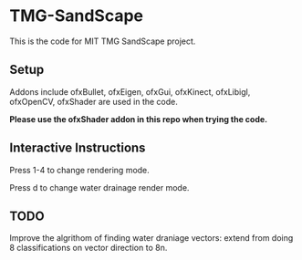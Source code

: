 # TMG-SandScape
This is the code for MIT TMG SandScape project.

## Setup
Addons include ofxBullet, ofxEigen, ofxGui, ofxKinect, ofxLibigl, ofxOpenCV, ofxShader are used in the code.

**Please use the ofxShader addon in this repo when trying the code.** 

## Interactive Instructions
Press 1-4 to change rendering mode.

Press d to change water drainage render mode.

## TODO
Improve the algrithom of finding water draniage vectors: extend from doing 8 classifications on vector direction to 8n.
